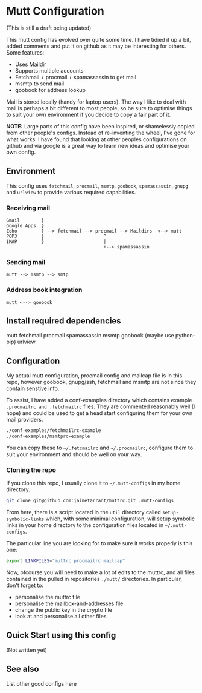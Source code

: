 # Mutt Configuration

(This is still a draft being updated)

This mutt config has evolved over quite some time. I have tidied it up a bit,
added comments and put it on github as it may be interesting for others. Some
features:

 - Uses Maildir
 - Supports multiple accounts
 - Fetchmail + procmail + spamassassin to get mail
 - msmtp to send mail
 - goobook for address lookup

Mail is stored locally (handy for laptop users). The way I like to deal with
mail is perhaps a bit different to most people, so be sure to optimise things
to suit your own environment if you decide to copy a fair part of it.

**NOTE:** Large parts of this config have been inspired, or shamelessly copied
from other people's configs. Instead of re-inventing the wheel, I've gone for
what works. I have found that looking at other peoples configurations on
github and via google is a great way to learn new ideas and optimise your
own config.

## Environment

This config uses `fetchmail`, `procmail`, `msmtp`, `goobook`, `spamassassin`,
`gnupg` and `urlview` to provide various required capabilities.

### Receiving mail

```
Gmail        }
Google Apps  }
Zoho         } --> fetchmail --> procmail --> Maildirs  <--> mutt
POP3         }                      ^
IMAP         }                      |
                                    +--> spamassassin
```

### Sending mail

```
mutt --> msmtp --> smtp
```

### Address book integration

```
mutt <--> goobook
```

## Install required dependencies

mutt
fetchmail
procmail
spamassassin
msmtp
goobook         (maybe use python-pip)
urlview

## Configuration

My actual mutt configuration, procmail config and mailcap file is in this
repo, however goobook, gnupg/ssh, fetchmail and msmtp are not since they
contain senstive info.

To assist, I have added a conf-examples directory which contains example
`.procmailrc and .fetchmailrc` files. They are commented reasonably well (I
hope) and could be used to get a head start configuring them for your own mail
providers.

```bash
./conf-examples/fetchmailrc-example
./conf-examples/msmtprc-example

```
You can copy these to `~/.fetcmailrc` and `~/.procmailrc`, configure them to
suit your environment and should be well on your way.

### Cloning the repo

If you clone this repo, I usually clone it to `~/.mutt-configs` in my home
directory.

```bash
git clone git@github.com:jaimetarrant/muttrc.git .mutt-configs
```

From here, there is a script located in the `util` directory called
`setup-symbolic-links` which, with some minimal configuration, will setup
symbolic links in your home directory to the configuration files located in
`~/.mutt-configs`.

The particular line you are looking for to make sure it works properly is
this one:

```bash
export LINKFILES="muttrc procmailrc mailcap"
```

Now, ofcourse you will need to make a lot of edits to the muttrc, and all
files contained in the pulled in repositories `./mutt/` directories. In
particular, don't forget to:

 - personalise the muttrc file
 - personalise the mailbox-and-addresses file
 - change the public key in the crypto file
 - look at and personalise all other files

## Quick Start using this config

(Not written yet)


## See also

List other good configs here



